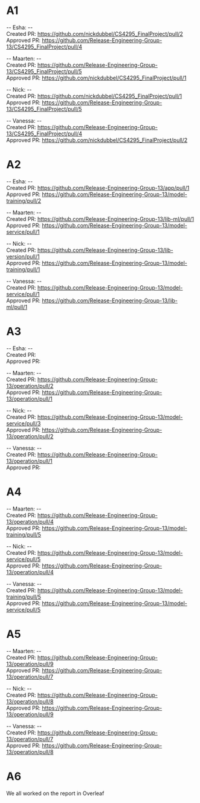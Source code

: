 # A1

-- Esha: -- \
Created PR: https://github.com/nickdubbel/CS4295_FinalProject/pull/2 \
Approved PR: https://github.com/Release-Engineering-Group-13/CS4295_FinalProject/pull/4 

-- Maarten: -- \
Created PR: https://github.com/Release-Engineering-Group-13/CS4295_FinalProject/pull/5 \
Approved PR: https://github.com/nickdubbel/CS4295_FinalProject/pull/1

-- Nick: -- \
Created PR: https://github.com/nickdubbel/CS4295_FinalProject/pull/1 \
Approved PR: https://github.com/Release-Engineering-Group-13/CS4295_FinalProject/pull/5

-- Vanessa: -- \
Created PR: https://github.com/Release-Engineering-Group-13/CS4295_FinalProject/pull/4 \
Approved PR: https://github.com/nickdubbel/CS4295_FinalProject/pull/2

# A2

-- Esha: -- \
Created PR:  https://github.com/Release-Engineering-Group-13/app/pull/1 \
Approved PR: https://github.com/Release-Engineering-Group-13/model-training/pull/2

-- Maarten: -- \
Created PR: https://github.com/Release-Engineering-Group-13/lib-ml/pull/1 \
Approved PR: https://github.com/Release-Engineering-Group-13/model-service/pull/1

-- Nick: -- \
Created PR: https://github.com/Release-Engineering-Group-13/lib-version/pull/1 \
Approved PR: https://github.com/Release-Engineering-Group-13/model-training/pull/1

-- Vanessa: -- \
Created PR:  https://github.com/Release-Engineering-Group-13/model-service/pull/1 \
Approved PR: https://github.com/Release-Engineering-Group-13/lib-ml/pull/1


# A3

-- Esha: -- \
Created PR:   \
Approved PR: 

-- Maarten: -- \
Created PR:  https://github.com/Release-Engineering-Group-13/operation/pull/2 \
Approved PR: https://github.com/Release-Engineering-Group-13/operation/pull/1

-- Nick: -- \
Created PR:  https://github.com/Release-Engineering-Group-13/model-service/pull/3 \
Approved PR: https://github.com/Release-Engineering-Group-13/operation/pull/2

-- Vanessa: -- \
Created PR:  https://github.com/Release-Engineering-Group-13/operation/pull/1 \
Approved PR: 


# A4

-- Maarten: -- \
Created PR:  https://github.com/Release-Engineering-Group-13/operation/pull/4 \
Approved PR: https://github.com/Release-Engineering-Group-13/model-training/pull/5

-- Nick: -- \
Created PR:  https://github.com/Release-Engineering-Group-13/model-service/pull/5 \
Approved PR: https://github.com/Release-Engineering-Group-13/operation/pull/4

-- Vanessa: -- \
Created PR:  https://github.com/Release-Engineering-Group-13/model-training/pull/5 \
Approved PR: https://github.com/Release-Engineering-Group-13/model-service/pull/5


# A5

-- Maarten: -- \
Created PR:  https://github.com/Release-Engineering-Group-13/operation/pull/9 \
Approved PR: https://github.com/Release-Engineering-Group-13/operation/pull/7

-- Nick: -- \
Created PR:   https://github.com/Release-Engineering-Group-13/operation/pull/8 \
Approved PR: https://github.com/Release-Engineering-Group-13/operation/pull/9

-- Vanessa: -- \
Created PR:  https://github.com/Release-Engineering-Group-13/operation/pull/7 \
Approved PR: https://github.com/Release-Engineering-Group-13/operation/pull/8



# A6

We all worked on the report in Overleaf